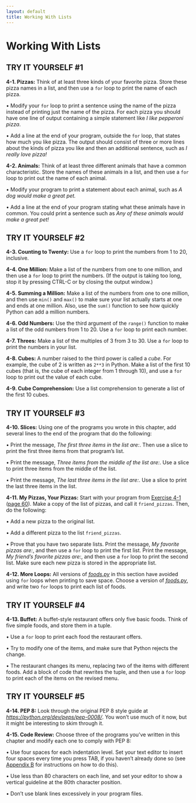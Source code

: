 ```yaml
---
layout: default
title: Working With Lists
---
```


# Working With Lists

TRY IT YOURSELF \#1
-------------------

<span id="ch4exe1"></span>**4-1. Pizzas:** Think of at least three kinds
of your favorite pizza. Store these pizza names in a list, and then use
a `for` loop to print the name of each pizza.

• Modify your `for` loop to print a sentence using the name of the pizza
instead of printing just the name of the pizza. For each pizza you
should have one line of output containing a simple statement like *I
like pepperoni pizza*.

• Add a line at the end of your program, outside the `for` loop, that
states how much you like pizza. The output should consist of three or
more lines about the kinds of pizza you like and then an additional
sentence, such as *I really love pizza!*

<span id="ch4exe2"></span>**4-2. Animals:** Think of at least three
different animals that have a common characteristic. Store the names of
these animals in a list, and then use a `for` loop to print out the name
of each animal.

• Modify your program to print a statement about each animal, such as *A
dog would make a great pet.*

• Add a line at the end of your program stating what these animals have
in common. You could print a sentence such as *Any of these animals
would make a great pet!*

TRY IT YOURSELF \#2
-------------------

<span id="ch4exe3"></span>**4-3. Counting to Twenty:** Use a `for` loop
to print the numbers from 1 to 20, inclusive.

<span id="ch4exe4"></span>**4-4. One Million:** Make a list of the
numbers from one to one million, and then use a `for` loop to print the
numbers. (If the output is taking too long, stop it by pressing <span
class="small">CTRL</span>-C or by closing the output window.)

<span id="ch4exe5"></span>**4-5. Summing a Million:** Make a list of the
numbers from one to one million, and then use `min()` and `max()` to
make sure your list actually starts at one and ends at one million.
Also, use the `sum()` function to see how quickly Python can add a
million numbers.

<span id="ch4exe6"></span>**4-6. Odd Numbers:** Use the third argument
of the `range()` function to make a list of the odd numbers from 1 to
20. Use a `for` loop to print each number.

<span id="ch4exe7"></span>**4-7. Threes:** Make a list of the multiples
of 3 from 3 to 30. Use a `for` loop to print the numbers in your list.

<span id="ch4exe8"></span>**4-8. Cubes:** A number raised to the third
power is called a *cube*. For example, the cube of 2 is written as
`2**3` in Python. Make a list of the first 10 cubes (that is, the cube
of each integer from 1 through 10), and use a `for` loop to print out
the value of each cube.

<span id="ch4exe9"></span>**4-9. Cube Comprehension:** Use a list
comprehension to generate a list of the first 10 cubes.

TRY IT YOURSELF \#3
-------------------

<span id="ch4exe10"></span>**4-10. Slices:** Using one of the programs
you wrote in this chapter, add several lines to the end of the program
that do the following:

• Print the message, *The first three items in the list are:*. Then use
a slice to print the first three items from that program’s list.

• Print the message, *Three items from the middle of the list are:*. Use
a slice to print three items from the middle of the list.

• Print the message, *The last three items in the list are:*. Use a
slice to print the last three items in the list.

<span id="ch4exe11"></span>**4-11. My Pizzas, Your Pizzas:** Start with
your program from [Exercise 4-1](#ch4exe1) ([page 60](#page_60)). Make a
copy of the list of pizzas, and call it `friend_pizzas`. Then, do the
following:

• Add a new pizza to the original list.

• Add a different pizza to the list `friend_pizzas`.

• Prove that you have two separate lists. Print the message, *My
favorite pizzas are:*, and then use a `for` loop to print the first
list. Print the message, *My friend’s favorite pizzas are:*, and then
use a `for` loop to print the second list. Make sure each new pizza is
stored in the appropriate list.

<span id="ch4exe12"></span>**4-12. More Loops:** All versions of
[*foods.py*](foods.py) in this section have avoided using `for` loops when printing
to save space. Choose a version of [*foods.py*](foods.py), and write two `for` loops
to print each list of foods.

TRY IT YOURSELF \#4
-------------------

<span id="ch4exe13"></span>**4-13. Buffet:** A buffet-style restaurant
offers only five basic foods. Think of five simple foods, and store them
in a tuple.

• Use a `for` loop to print each food the restaurant offers.

• Try to modify one of the items, and make sure that Python rejects the
change.

• The restaurant changes its menu, replacing two of the items with
different foods. Add a block of code that rewrites the tuple, and then
use a `for` loop to print each of the items on the revised menu.

<span id="page_74"></span>

TRY IT YOURSELF \#5
-------------------

<span id="ch4exe14"></span>**4-14. PEP 8:** Look through the original
PEP 8 style guide at *<https://python.org/dev/peps/pep-0008/>*. You
won’t use much of it now, but it might be interesting to skim through
it.

<span id="ch4exe15"></span>**4-15. Code Review:** Choose three of the
programs you’ve written in this chapter and modify each one to comply
with PEP 8:

• Use four spaces for each indentation level. Set your text editor to
insert four spaces every time you press <span class="small">TAB</span>,
if you haven’t already done so (see [Appendix B](..\appendix_b\README.md) for
instructions on how to do this).

• Use less than 80 characters on each line, and set your editor to show
a vertical guideline at the 80th character position.

• Don’t use blank lines excessively in your program files.


